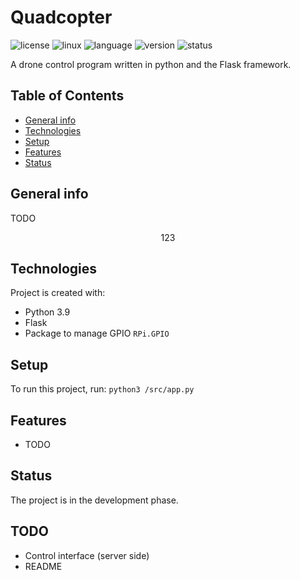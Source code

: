 # Quadcopter

![license](https://img.shields.io/badge/license-MIT-blue)
![linux](https://img.shields.io/badge/os-Linux-green)
![language](https://img.shields.io/badge/language-Python3.9-blue)
![version](https://img.shields.io/badge/version-1.0.0-success)
![status](https://img.shields.io/badge/status-develop-yellow)

A drone control program written in python and the Flask framework.

## Table of Contents
* [General info](#general-info)
* [Technologies](#technologies)
* [Setup](#setup)
* [Features](#features)
* [Status](#status)

## General info
TODO

<p align="center" width="100%">
    123
</p>

## Technologies
Project is created with:

* Python 3.9
* Flask
* Package to manage GPIO `RPi.GPIO`

## Setup
To run this project, run:
```python3 /src/app.py```

## Features
* TODO

## Status
The project is in the development phase.


## TODO
* Control interface (server side)
* README
